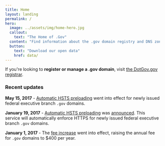 ```yaml
---
title: Home
layout: landing
permalink: /
hero:
  image: ../assets/img/home-hero.jpg
  callout:
    text: "The Home of .Gov"
  content: "Find information about the .gov domain registry and DNS zone, learn about our policies, or download data on .gov domains."
  button:
    text: "Download our open data"
    href: data/
---
```


If you're looking to **register or manage a .gov domain**, visit [the DotGov.gov registrar](https://www.dotgov.gov).

### Recent updates

**May 15, 2017** - [Automatic HSTS preloading](hsts-preloading/) went into effect for newly issued federal executive branch `.gov` domains.

**January 19, 2017** - [Automatic HSTS preloading](hsts-preloading/) was [announced](https://cio.gov/automatic-https-enforcement-new-executive-branch-gov-domains/). This service will automatically enforce HTTPS for newly issued federal executive branch `.gov` domains.

**January 1, 2017** - The [fee increase](faqs/#fee-increase) went into effect, raising the annual fee for `.gov` domains to $400 per year.
